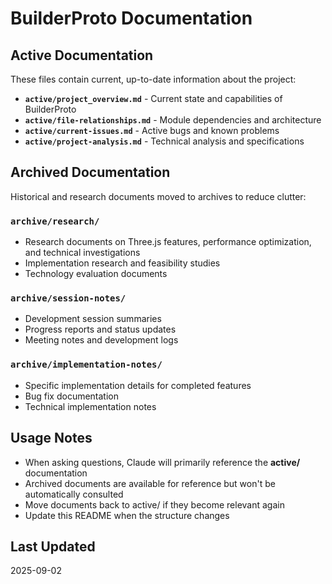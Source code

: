 # BuilderProto Documentation

## Active Documentation
These files contain current, up-to-date information about the project:

- **`active/project_overview.md`** - Current state and capabilities of BuilderProto
- **`active/file-relationships.md`** - Module dependencies and architecture
- **`active/current-issues.md`** - Active bugs and known problems
- **`active/project-analysis.md`** - Technical analysis and specifications

## Archived Documentation
Historical and research documents moved to archives to reduce clutter:

### `archive/research/`
- Research documents on Three.js features, performance optimization, and technical investigations
- Implementation research and feasibility studies
- Technology evaluation documents

### `archive/session-notes/`
- Development session summaries
- Progress reports and status updates
- Meeting notes and development logs

### `archive/implementation-notes/`
- Specific implementation details for completed features
- Bug fix documentation
- Technical implementation notes

## Usage Notes
- When asking questions, Claude will primarily reference the **active/** documentation
- Archived documents are available for reference but won't be automatically consulted
- Move documents back to active/ if they become relevant again
- Update this README when the structure changes

## Last Updated
2025-09-02